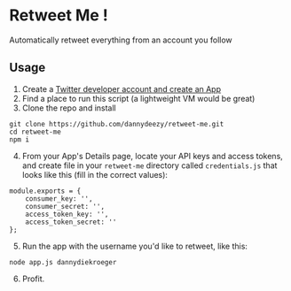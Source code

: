 # Retweet Me !
Automatically retweet everything from an account you follow

## Usage
1. Create a [ Twitter developer account and create an App ](https://developer.twitter.com/)
2. Find a place to run this script (a lightweight VM would be great)
3. Clone the repo and install
```
git clone https://github.com/dannydeezy/retweet-me.git
cd retweet-me
npm i
```
4. From your App's Details page, locate your API keys and access tokens, and create file in your `retweet-me` directory called `credentials.js` that looks like this (fill in the correct values):
```
module.exports = {
    consumer_key: '',
    consumer_secret: '',
    access_token_key: '',
    access_token_secret: ''
};
```
5. Run the app with the username you'd like to retweet, like this:
```
node app.js dannydiekroeger
```
6. Profit.